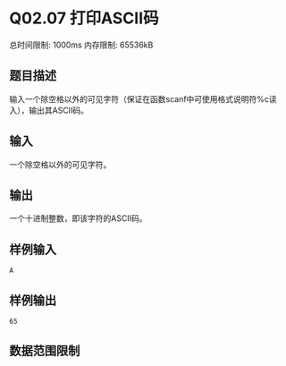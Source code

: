 # Q02.07 打印ASCII码

总时间限制: 1000ms 内存限制: 65536kB

## 题目描述

输入一个除空格以外的可见字符（保证在函数scanf中可使用格式说明符%c读入），输出其ASCII码。

## 输入

一个除空格以外的可见字符。

## 输出

一个十进制整数，即该字符的ASCII码。

## 样例输入

    A

## 样例输出

    65

## 数据范围限制


